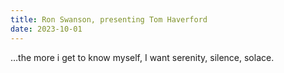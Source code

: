 ```yaml
---
title: Ron Swanson, presenting Tom Haverford
date: 2023-10-01
---
```


…the more i get to know myself, I want serenity, silence, solace.
